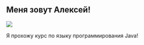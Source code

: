 ## Меня зовут Алексей!

![](https://brammels.com/wp-content/uploads/2018/06/krasivye-lyudi-umnee.jpg)

Я прохожу курс по языку программирования Java!